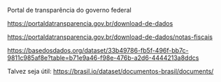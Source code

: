 Portal de transparência do governo federal

https://portaldatransparencia.gov.br/download-de-dados

https://portaldatransparencia.gov.br/download-de-dados/notas-fiscais


https://basedosdados.org/dataset/33b49786-fb5f-496f-bb7c-9811c985af8e?table=b71e9a46-f98e-476b-a2d6-4444213a8ddcs


Talvez seja útil:
https://brasil.io/dataset/documentos-brasil/documents/

